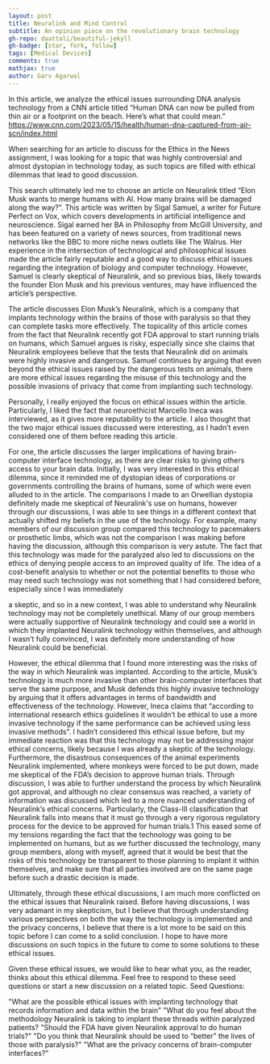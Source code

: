 ```yaml
---
layout: post
title: Neuralink and Mind Control
subtitle: An opinion piece on the revolutionary brain technology
gh-repo: daattali/beautiful-jekyll
gh-badge: [star, fork, follow]
tags: [Medical Devices]
comments: true
mathjax: true
author: Garv Agarwal
---
```


In this article, we analyze the ethical issues surrounding DNA analysis technology from a CNN article titled “Human DNA can now be pulled from thin air or a footprint on the beach. Here’s what that could mean.”
https://www.cnn.com/2023/05/15/health/human-dna-captured-from-air-scn/index.html

When searching for an article to discuss for the Ethics in the News assignment, I was looking for a topic that was highly controversial and almost dystopian in technology today, as such topics are filled with ethical dilemmas that lead to good discussion.

This search ultimately led me to choose an article on Neuralink titled “Elon Musk wants to merge humans with AI. How many brains will be damaged along the way?”. This article was written by Sigal Samuel, a writer for Future Perfect on Vox, which covers developments in artificial intelligence and neuroscience. Sigal earned her BA in Philosophy from McGill University, and has been featured on a variety of news sources, from traditional news networks like the BBC to more niche news outlets like The Walrus. Her experience in the intersection of technological and philosophical issues made the article fairly reputable and a good way to discuss ethical issues regarding the integration of biology and computer technology. However, Samuel is clearly skeptical of Neuralink, and so previous bias, likely towards the founder Elon Musk and his previous ventures, may have influenced the article’s perspective.

The article discusses Elon Musk’s Neuralink, which is a company that implants technology within the brains of those with paralysis so that they can complete tasks more effectively. The topicality of this article comes from the fact that Neuralink recently got FDA approval to start running trials on humans, which Samuel argues is risky, especially since she claims that Neuralink employees believe that the tests that Neuralink did on animals were highly invasive and dangerous. Samuel continues by arguing that even beyond the ethical issues raised by the dangerous tests on animals, there are more ethical issues regarding the misuse of this technology and the possible invasions of privacy that come from implanting such technology.

Personally, I really enjoyed the focus on ethical issues within the article. Particularly, I liked the fact that neuroethicist Marcello Ineca was interviewed, as it gives more reputability to the article. I also thought that the two major ethical issues discussed were interesting, as I hadn’t even considered one of them before reading this article.

For one, the article discusses the larger implications of having brain-computer interface technology, as there are clear risks to giving others access to your brain data. Initially, I was very interested in this ethical dilemma, since it reminded me of dystopian ideas of corporations or governments controlling the brains of humans, some of which were even alluded to in the article. The comparisons I made to an Orwellian dystopia definitely made me skeptical of Neuralink's use on humans, however through our discussions, I was able to see things in a different context that actually shifted my beliefs in the use of the technology. For example, many members of our discussion group compared this technology to pacemakers or prosthetic limbs, which was not the comparison I was making before having the discussion, although this comparison is very astute. The fact that this technology was made for the paralyzed also led to discussions on the ethics of denying people access to an improved quality of life. The idea of a cost-benefit analysis to whether or not the potential benefits to those who may need such technology was not something that I had considered before, especially since I was immediately

a skeptic, and so in a new context, I was able to understand why Neuralink technology may not be completely unethical. Many of our group members were actually supportive of Neuralink technology and could see a world in which they implanted Neuralink technology within themselves, and although I wasn’t fully convinced, I was definitely more understanding of how Neuralink could be beneficial.

However, the ethical dilemma that I found more interesting was the risks of the way in which Neuralink was implanted. According to the article, Musk’s technology is much more invasive than other brain-computer interfaces that serve the same purpose, and Musk defends this highly invasive technology by arguing that it offers advantages in terms of bandwidth and effectiveness of the technology. However, Ineca claims that “according to international research ethics guidelines it wouldn’t be ethical to use a more invasive technology if the same performance can be achieved using less invasive methods”. I hadn’t considered this ethical issue before, but my immediate reaction was that this technology may not be addressing major ethical concerns, likely because I was already a skeptic of the technology. Furthermore, the disastrous consequences of the animal experiments Neuralink implemented, where monkeys were forced to be put down, made me skeptical of the FDA’s decision to approve human trials. Through discussion, I was able to further understand the process by which Neuralink got approval, and although no clear consensus was reached, a variety of information was discussed which led to a more nuanced understanding of Neuralink’s ethical concerns. Particularly, the Class-III classification that Neuralink falls into means that it must go through a very rigorous regulatory process for the device to be approved for human trials.1 This eased some of my tensions regarding the fact that the technology was going to be implemented on humans, but as we further discussed the technology, many group members, along with myself, agreed that it would be best that the risks of this technology be transparent to those planning to implant it within themselves, and make sure that all parties involved are on the same page before such a drastic decision is made.

Ultimately, through these ethical discussions, I am much more conflicted on the ethical issues that Neuralink raised. Before having discussions, I was very adamant in my skepticism, but I believe that through understanding various perspectives on both the way the technology is implemented and the privacy concerns, I believe that there is a lot more to be said on this topic before I can come to a solid conclusion. I hope to have more discussions on such topics in the future to come to some solutions to these ethical issues.

Given these ethical issues, we would like to hear what you, as the reader, thinks about this ethical dilemma. Feel free to respond to these seed questions or start a new discussion on a related topic.
Seed Questions:

"What are the possible ethical issues with implanting technology that records information and data within the brain"
"What do you feel about the methodology Neuralink is taking to implant these threads within paralyzed patients? 
"Should the FDA have given Neuralink approval to do human trials?"
"Do you think that Neuralink should be used to “better” the lives of those with paralysis?"
"What are the privacy concerns of brain-computer interfaces?"
